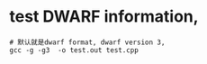 # test DWARF information,

```shell
# 默认就是dwarf format, dwarf version 3,
gcc -g -g3  -o test.out test.cpp
```
